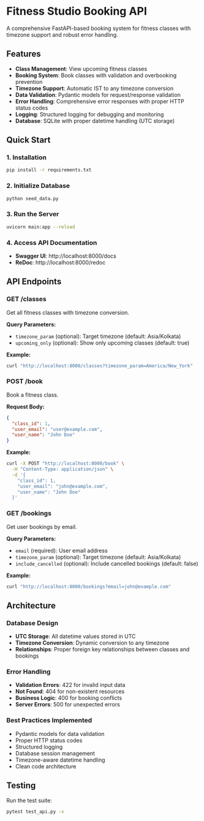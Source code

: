 # Fitness Studio Booking API

A comprehensive FastAPI-based booking system for fitness classes with timezone support and robust error handling.

## Features

- **Class Management**: View upcoming fitness classes
- **Booking System**: Book classes with validation and overbooking prevention
- **Timezone Support**: Automatic IST to any timezone conversion
- **Data Validation**: Pydantic models for request/response validation
- **Error Handling**: Comprehensive error responses with proper HTTP status codes
- **Logging**: Structured logging for debugging and monitoring
- **Database**: SQLite with proper datetime handling (UTC storage)

## Quick Start

### 1. Installation

```bash
pip install -r requirements.txt
```

### 2. Initialize Database

```bash
python seed_data.py
```

### 3. Run the Server

```bash
uvicorn main:app --reload
```

### 4. Access API Documentation

- **Swagger UI**: http://localhost:8000/docs
- **ReDoc**: http://localhost:8000/redoc

## API Endpoints

### GET /classes
Get all fitness classes with timezone conversion.

**Query Parameters:**
- `timezone_param` (optional): Target timezone (default: Asia/Kolkata)
- `upcoming_only` (optional): Show only upcoming classes (default: true)

**Example:**
```bash
curl "http://localhost:8000/classes?timezone_param=America/New_York"
```

### POST /book
Book a fitness class.

**Request Body:**
```json
{
  "class_id": 1,
  "user_email": "user@example.com",
  "user_name": "John Doe"
}
```

**Example:**
```bash
curl -X POST "http://localhost:8000/book" \
  -H "Content-Type: application/json" \
  -d '{
    "class_id": 1,
    "user_email": "john@example.com",
    "user_name": "John Doe"
  }'
```

### GET /bookings
Get user bookings by email.

**Query Parameters:**
- `email` (required): User email address
- `timezone_param` (optional): Target timezone (default: Asia/Kolkata)
- `include_cancelled` (optional): Include cancelled bookings (default: false)

**Example:**
```bash
curl "http://localhost:8000/bookings?email=john@example.com"
```

## Architecture

### Database Design
- **UTC Storage**: All datetime values stored in UTC
- **Timezone Conversion**: Dynamic conversion to any timezone
- **Relationships**: Proper foreign key relationships between classes and bookings

### Error Handling
- **Validation Errors**: 422 for invalid input data
- **Not Found**: 404 for non-existent resources
- **Business Logic**: 400 for booking conflicts
- **Server Errors**: 500 for unexpected errors

### Best Practices Implemented
- Pydantic models for data validation
- Proper HTTP status codes
- Structured logging
- Database session management
- Timezone-aware datetime handling
- Clean code architecture

## Testing

Run the test suite:
```bash
pytest test_api.py -v
```
